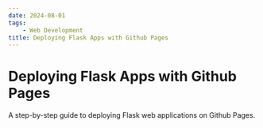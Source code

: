 ```yaml
---
date: 2024-08-01
tags: 
    - Web Development
title: Deploying Flask Apps with Github Pages
---
```


# Deploying Flask Apps with Github Pages

A step-by-step guide to deploying Flask web applications on Github Pages.
